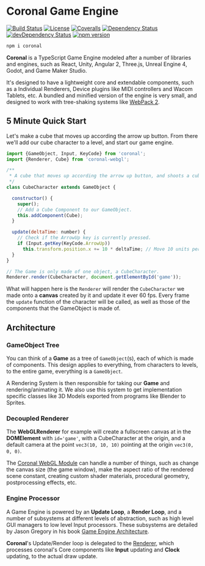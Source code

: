 <!--![Coronal Cover](docs/cover.svg)-->

# Coronal Game Engine

[![Build Status](https://api.travis-ci.org/alaingalvan/coronal.svg)](https://travis-ci.org/alaingalvan/coronal) [![License](http://img.shields.io/:license-mit-blue.svg)](http://mit-license.org) [![Coveralls](https://coveralls.io/repos/github/alaingalvan/coronal/badge.svg?branch=master)](https://coveralls.io/github/alaingalvan/coronal)  [![Dependency Status](https://david-dm.org/alaingalvan/coronal.svg)](https://david-dm.org/alaingalvan/coronal) [![devDependency Status](https://david-dm.org/alaingalvan/coronal/dev-status.svg)](https://david-dm.org/alaingalvan/coronal#info=devDependencies) [![npm version](https://badge.fury.io/js/coronal.svg)](https://badge.fury.io/js/coronal)
```bash
npm i coronal
```

**Coronal** is a TypeScript Game Engine modeled after a number of libraries and engines, such as React, Unity, Angular 2, Three.js, Unreal Engine 4, Godot, and Game Maker Studio.

It's designed to have a lightweight core and extendable components, such as a Individual Renderers, Device plugins like MIDI controllers and Wacom Tablets, etc. A bundled and minified version of the engine is very small, and designed to work with tree-shaking systems like [WebPack 2](https://github.com/webpack/webpack/issues/1433).

<!-- * [Versions - Currently @ 1.0.0](https://github.com/alaingalvan/coronal/versions)
* [Documentation](docs/readme.md)
* [Donations](https://alain.xyz/donate) -->

## 5 Minute Quick Start

Let's make a cube that moves up according the arrow up button. From there we'll add our cube character to a level, and start our game engine.

```javascript
import {GameObject, Input, KeyCode} from 'coronal';
import {Renderer, Cube} from 'coronal-webgl';

/**
 * A cube that moves up according the arrow up button, and shoots a cube.
 */
class CubeCharacter extends GameObject {

  constructor() {
    super();
    // Add a Cube Component to our GameObject.
    this.addComponent(Cube);
  }

  update(deltaTime: number) {    
    // Check if the ArrowUp key is currently pressed.
    if (Input.getKey(KeyCode.ArrowUp))
      this.transform.position.x += 10 * deltaTime; // Move 10 units per second
  }
}

// The Game is only made of one object, a CubeCharacter.
Renderer.render(CubeCharacter, document.getElementById('game'));
```

What will happen here is the `Renderer` will render the `CubeCharacter` we made onto a **canvas** created by it and update it ever 60 fps. Every frame the `update` function of the character will be called, as well as those of the components that the GameObject is made of.

<!-- If you want to go further, follow some of the tutorial examples in the docs. These tutorials are in reality full games, so you get to see the full picture!

#### Easy

- [Anaconda - Snake Clone]()
- [Blitz - 1984 Clone]()

#### Intermediate

- [PXWars - Top Down Shooter]()
- [SoundStrike - MIDI Piano Practice]()

#### Challenging

- [Beast - Monster RPG]()
- [Ora - 2D Platformer]()
- [Caliber - Online Shooter]() -->

## Architecture

<!-- ![Game Tree](docs/img/gametree.svg) -->

### GameObject Tree

You can think of a **Game** as a tree of `GameObject`(s), each of which is made of components. This design applies to everything, from characters to levels, to the entire game, everything is a `GameObject`.

A Rendering System is then responsible for taking our **Game** and rendering/animating it. We also use this system to get implementation specific classes like 3D Models exported from programs like Blender to Sprites.

### Decoupled Renderer

<!-- ![Renderer Diagram](docs/img/renderer.svg) -->

The **WebGLRenderer** for example will create a fullscreen canvas at in the **DOMElement** with `id='game'`, with a CubeCharacter at the origin, and a default camera at the point `vec3(10, 10, 10)` pointing at the origin `vec3(0, 0, 0)`.

The [Coronal WebGL Module](https://github.com/alaingalvan/coronal-webgl) can handle a number of things, such as change the canvas size (the game window), make the aspect ratio of the rendered scene constant, creating custom shader materials, procedural geometry, postprocessing effects, etc.  

### Engine Processor

A Game Engine is powered by an **Update Loop**, a **Render Loop**, and a number of subsystems at different levels of abstraction, such as high level GUI managers to low level Input processors. These subsystems are detailed by Jason Gregory in his book [Game Engine Architecture](https://books.google.com/books?id=MCQbBAAAQBAJ&lpg=PP1&dq=page%2033%20game%20engine%20architecture&pg=PA33#v=onepage&q=33&f=false).

**Coronal**'s Update/Render loop is delegated to the [Renderer](https://github.com/alaingalvan/coronal-webgl/blob/master/src/rendering/renderer.ts), which processes coronal's Core components like **Input** updating and **Clock** updating, to the actual draw update.
